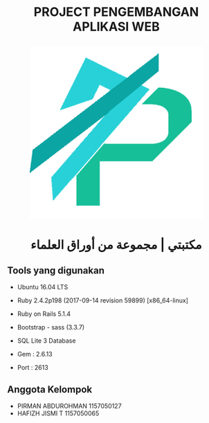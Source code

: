 # <p align="center"> PROJECT PENGEMBANGAN APLIKASI WEB</p>
<p align="center" ><img width="400" height="400" src= "app/assets/images/logo.png"/></p>

<h1 align="center">مكتبتي | مجموعة من أوراق العلماء</h1>

## Tools yang digunakan 

* Ubuntu 16.04 LTS

* Ruby 2.4.2p198 (2017-09-14 revision 59899) [x86_64-linux]

* Ruby on Rails 5.1.4 

* Bootstrap - sass (3.3.7)

* SQL Lite 3 Database

* Gem : 2.6.13

* Port : 2613

## Anggota Kelompok

* PIRMAN ABDUROHMAN 1157050127
* HAFIZH JISMI T 1157050065
